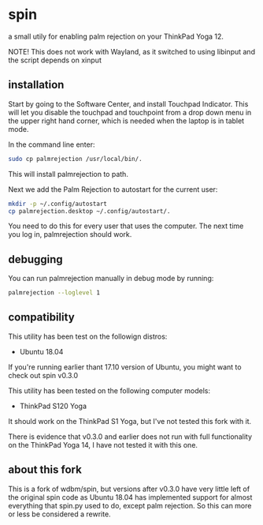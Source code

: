 # spin

a small utily for enabling palm rejection on your ThinkPad Yoga 12.

NOTE! This does not work with Wayland, as it switched to using libinput and the script depends on xinput


## installation

Start by going to the Software Center, and install Touchpad Indicator. This will let you disable the touchpad and touchpoint from a drop down menu in the upper right hand corner, which is needed when the laptop is in tablet mode.

In the command line enter:
```Bash
sudo cp palmrejection /usr/local/bin/.
```
This will install palmrejection to path.

Next we add the Palm Rejection to autostart for the current user:
```Bash
mkdir -p ~/.config/autostart
cp palmrejection.desktop ~/.config/autostart/.
````
You need to do this for every user that uses the computer. The next time you log in, palmrejection should work.


## debugging

You can run palmrejection manually in debug mode by running:
```Bash
palmrejection --loglevel 1
```


## compatibility

This utility has been test on the followign distros:
- Ubuntu 18.04

If you're running earlier thant 17.10 version of Ubuntu, you might want to check out spin v0.3.0

This utility has been tested on the following computer models:

- ThinkPad S120 Yoga

It should work on the ThinkPad S1 Yoga, but I've not tested this fork with it.

There is evidence that v0.3.0 and earlier does not run with full functionality on the ThinkPad Yoga 14, I have not tested it with this one.


## about this fork

This is a fork of wdbm/spin, but versions after v0.3.0 have very little left of the original spin code as Ubuntu 18.04 has implemented support for almost everything that spin.py used to do, except palm rejection. So this can more or less be considered a rewrite.
